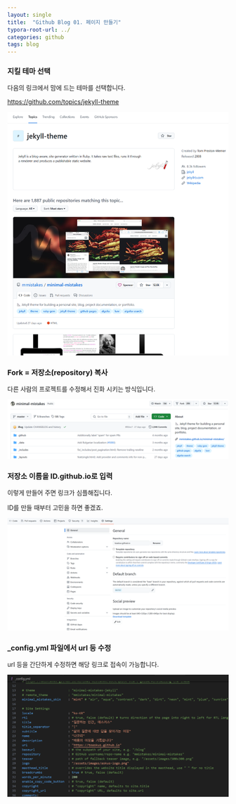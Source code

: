 ```yaml
---
layout: single
title:  "Github Blog 01. 페이지 만들기"
typora-root-url: ../
categories: github
tags: blog
---
```






### 지킬 테마 선택

다음의 링크에서 맘에 드는 테마를 선택합니다. 

https://github.com/topics/jekyll-theme



![image-20250129095931440](/images/2025-01-25-01/image-20250129095931440.png)





### Fork = 저장소(repository) 복사 

다른 사람의 프로젝트를 수정해서 진화 시키는 방식입니다. 



![image-20250129100034441](/images/2025-01-25-01/image-20250129100034441.png)





### 저장소 이름을 ID.github.io로 입력



이렇게 만들어 주면 링크가 심플해집니다. 

ID를 만들 때부터 고민을 하면 좋겠죠. 



![image-20250129100431981](/images/2025-01-25-01/image-20250129100431981.png)



### _config.yml 파일에서 url 등 수정



url 등을 간단하게 수정하면 해당 링크로 접속이 가능합니다.



![image-20250129100835924](/images/2025-01-25-01/image-20250129100835924.png)



